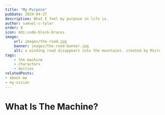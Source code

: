 ```yaml
---
title: "My Purpose"
pubDate: 2024-04-27
description: What I feel my purpose in life is.
author: samuel-c-tyler
order: 8
icon: mdi:code-block-braces
image: 
    url: images/the-road.jpg
    banner: images/the-road-banner.jpg
    alt: a winding road disappears into the mountains. created by Microsoft Copilot (Powered by DALL-E 3) with the prompt "create an image of a road in the shape of an arrow winding between two mountains"
tags: 
    - the machine
    - characters
    - deities
relatedPosts:
- about-me
- my-vision
---
```


# What Is The Machine?